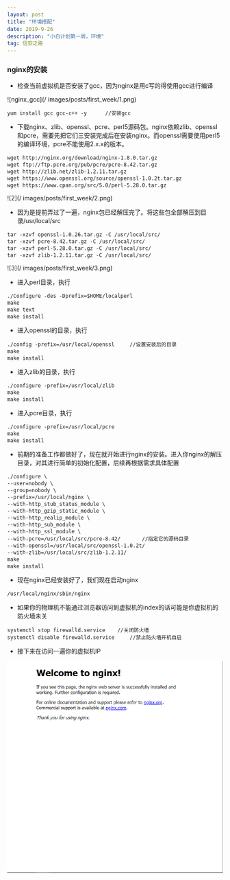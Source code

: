```yaml
---
layout: post
title: "环境搭配"
date: 2019-9-26
description: "小白计划第一周，环境"
tag: 信安之路
---
```


### nginx的安装

+ 检查当前虚拟机是否安装了gcc，因为nginx是用c写的得使用gcc进行编译

![nginx_gcc](/
images/posts/first_week/1.png)

```
yum install gcc gcc-c++ -y      //安装gcc
```

+ 下载nginx、zlib、openssl、pcre、perl5源码包。nginx依赖zlib、openssl和pcre，需要先把它们三安装完成后在安装nginx。而openssl需要使用perl5的编译环境，pcre不能使用2.x.x的版本。

```
wget http://nginx.org/download/nginx-1.8.0.tar.gz
wget ftp://ftp.pcre.org/pub/pcre/pcre-8.42.tar.gz
wget http://zlib.net/zlib-1.2.11.tar.gz
wget https://www.openssl.org/source/openssl-1.0.2t.tar.gz
wget https://www.cpan.org/src/5.0/perl-5.28.0.tar.gz
```

![2](/
images/posts/first_week/2.png)

+ 因为是提前弄过了一遍，nginx包已经解压完了。将这些包全部解压到目录/usr/local/src

```
tar -xzvf openssl-1.0.26.tar.gz -C /usr/local/src/
tar -xzvf pcre-8.42.tar.gz -C /usr/local/src/
tar -xzvf perl-5.28.0.tar.gz -C /usr/local/src/
tar -xzvf zlib-1.2.11.tar.gz -C /usr/local/src/
```
![3](/
images/posts/first_week/3.png)

+ 进入perl目录，执行
```
./Configure -des -Dprefix=$HOME/localperl
make
make text
make install
```

+ 进入openssl的目录，执行
```
./config -prefix=/usr/local/openssl     //设置安装后的目录
make
make install
```

+ 进入zlib的目录，执行
```
./configure -prefix=/usr/local/zlib
make
make install
``` 

+ 进入pcre目录，执行
```
./configure -prefix=/usr/local/pcre
make
make install
```

+ 前期的准备工作都做好了，现在就开始进行nginx的安装。进入你nginx的解压目录，对其进行简单的初始化配置，后续再根据需求具体配置
```
./configure \
--user=nobody \
--group=nobody \
--prefix=/usr/local/nginx \
--with-http_stub_status_module \
--with-http_gzip_static_module \
--with-http_realip_module \
--with-http_sub_module \
--with-http_ssl_module \
--with-pcre=/usr/local/src/pcre-8.42/       //指定它的源码目录
--with-openssl=/usr/local/src/openssl-1.0.2t/ 
--with-zlib=/usr/local/src/zlib-1.2.11/
make
make install
```

+ 现在nginx已经安装好了，我们现在启动nginx
```
/usr/local/nginx/sbin/nginx
```
+ 如果你的物理机不能通过浏览器访问到虚拟机的index的话可能是你虚拟机的防火墙未关
```
systemctl stop firewalld.service    //关闭防火墙
systemctl disable firewalld.service     //禁止防火墙开机自启
```

+ 接下来在访问一遍你的虚拟机IP

![4](/images/posts/first_week/4.png)
